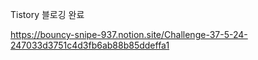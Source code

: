 

Tistory 블로깅 완료  

https://bouncy-snipe-937.notion.site/Challenge-37-5-24-247033d3751c4d3fb6ab88b85ddeffa1
